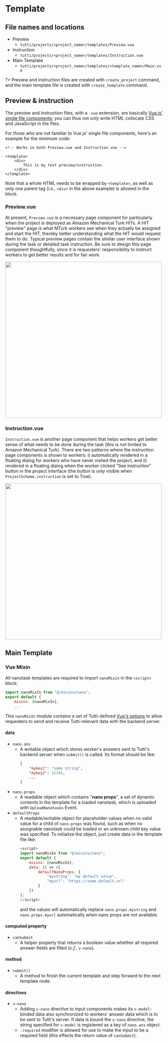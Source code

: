 # Template

## File names and locations

- Preview
    - `tutti/projects/<project_name>/templates/Preview.vue`
- Instruction
    - `tutti/projects/<project_name>/templates/Instruction.vue`
- Main Template
    - `tutti/projects/<project_name>/templates/<template_name>/Main.vue`

?> Preview and instruction files are created with `create_project` command, and the main template file is created with `create_template` command.

## Preview & instruction

The preview and instruction files, with a `.vue` extension, are basically [Vue.js' single file components](https://vuejs.org/v2/guide/single-file-components.html); you can thus not only write HTML collocate CSS and JavaScript in the files.

For those who are not familiar to Vue.js' single file components, here's an example for the minimum code:

```markup
<!-- Works in both Preview.vue and Instruction.vue -->

<template>
    <div>
        This is my test preview/instruction.
    </div>
</template>
```

Note that a whole HTML needs to be wrapped by `<template>`, as well as only one parent tag (*i.e.,* `<div>` in the above example) is allowed in the block.

### Preview.vue

At present, `Preview.vue` is a necessary page component for particularly when the project is deployed as Amazon Mechanical Turk HITs.
A HIT "preview" page is what MTurk workers see when they actually be assigned and start the HIT, thereby better understanding what the HIT would request them to do.
Typical preview pages contain the similar user interface shown during the task or detailed task instruction.
Be sure to design this page component thoughtfully, since it is requesters' responsibility to instruct workers to get better results and for fair work.

<img src="./_media/preview.gif" width="500" />

### Instruction.vue

`Instruction.vue` is another page component that helps workers get better sense of what needs to be done during the task (this is not limited to Amazon Mechanical Turk).
There are two patterns where the instruction page components is shown to workers: i) automatically rendered in a floating dialog for workers who have never visited the project, and ii) rendered in a floating dialog when the worker clicked "See instruction" button in the project interface (the button is only visible when `ProjectScheme.instruction` is set to True).

<img src="./_media/instruction.gif" width="500" />


## Main Template

### Vue Mixin

All nanotask templates are required to import `nanoMixin` in the `<script>` block:

```javascript
import nanoMixIn from "@/mixins/nano";
export default {
    mixins: [nanoMixIn],
    ...
```

This `nanoMixIn` module contains a set of Tutti-defined [Vue's options](https://vuejs.org/v2/api/#Options-Data) to allow requesters to send and receive Tutti-relevant data with the backend server.

#### data

- `nano.ans`
  - A writable object which stores worker's answers sent to Tutti's backend server when `submit()` is called.
    Its format should be like:
    ```json
    {
        "mykey1": "some string",
        "mykey2": 12345,
        ...
    }
    ```
- `nano.props`
  - A readable object which contains "**nano props**", a set of dynamic contents in the template for a loaded nanotask, which is uploaded with `UploadNanotasks` Event.
- `defaultProps`
  - A readable/writable object for placeholder values when no valid value for a child of `nano.props` was found, such as when no assignable nanotask could be loaded or an unknown child key value was specified.
    To initialize the object, just create data in the template file like:
    ```javascript
    <script>
    import nanoMixIn from "@/mixins/nano";
    export default {
        mixins: [nanoMixIn],
        data: () => ({
            defaultNanoProps: {
                "mystring": "my default value",
                "myurl": "https://some.default.url"
            }
        })
    };
    </script>
    ```
    and the values will automatically replace `nano.props.mystring` and `nano.props.myurl` automatically when nano props are not available.

#### computed property

- `canSubmit`
  - A helper property that returns a boolean value whether all required answer fields are filled (*c.f.,* `v-nano`).

#### method

- `submit()`
  - A method to finish the current template and step forward to the next template node.

#### directives

- `v-nano`
  - Adding `v-nano` directive to input components makes its `v-model`-binded data also synchronized to workers' answer data which is to be sent to Tutti's server.
    If data is bound the `v-nano` directive, the string specified for `v-model` is registered as a key of `nano.ans` object.
  - `.required` modifier is allowed for use to make the input to be a required field (this effects the return value of `canSubmit`).

